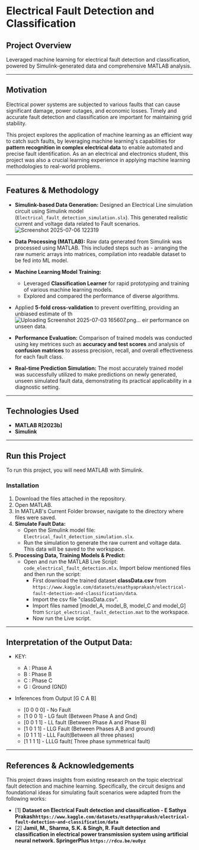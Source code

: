 # Electrical Fault Detection and Classification

## Project Overview
Leveraged machine learning for electrical fault detection and classification, powered by Simulink-generated data and comprehensive MATLAB analysis.

---

## Motivation

Electrical power systems are subjected to various faults that can cause significant damage, power outages, and economic losses. Timely and accurate fault detection and classification are important for maintaining grid stability. 

This project explores the application of machine learning as an efficient way to catch such faults, by leveraging machine learning's capabilities for **pattern recognition in complex electrical data** to enable automated and precise fault identification. As an an electrical and electronics student, this project was also a crucial learning experience in applying machine learning methodologies to real-world problems.

---

## Features & Methodology

* **Simulink-based Data Generation:** Designed an Electrical Line simulation circuit using Simulink model (`Electrical_fault_detection_simulation.slx`). This generated realistic current and voltage data related to Fault scenarios.
![Screenshot 2025-07-06 122319](https://github.com/user-attachments/assets/e95520ae-0ab4-47d8-a133-daf209b9b92f)

* **Data Processing (MATLAB):** Raw data generated from Simulink was processed using MATLAB. This included steps such as - arranging the raw numeric arrays into matrices, compilation into readable dataset to be fed into ML model.
* **Machine Learning Model Training:**
    * Leveraged **Classification Learner** for rapid prototyping and training of various machine learning models.
    * Explored and compared the performance of diverse algorithms.

* Applied **5-fold cross-validation** to prevent overfitting, providing an unbiased estimate of th![Uploading Screenshot 2025-07-03 165607.png…]()
eir performance on unseen data.
* **Performance Evaluation:** Comparison of trained models was conducted using key metrices such as **accuracy and test scores** and analysis of **confusion matrices** to assess precision, recall, and overall effectiveness for each fault class.
* **Real-time Prediction Simulation:** The most accurately trained model was successfully utilized to make predictions on newly generated, unseen simulated fault data, demonstrating its practical applicability in a diagnostic setting.

---

## Technologies Used

* **MATLAB R[2023b]**
* **Simulink**

---

## Run this Project

To run this project, you will need MATLAB with Simulink.

### Installation

1. Download the files attached in the repository.
2.  Open MATLAB.
3.  In MATLAB's Current Folder browser, navigate to the directory where files were saved.
4.  **Simulate Fault Data:**
    * Open the Simulink model file: `Electrical_fault_detection_simulation.slx`.
    * Run the simulation to generate the raw current and voltage data. This data will be saved to the workspace.
4.  **Processing Data, Training Models & Predict:**
    * Open and run the MATLAB Live Script: `code_electrical_fault_detection.mlx`. Import below mentioned files and then run the script:
        * First download the trained dataset **classData.csv** from `https://www.kaggle.com/datasets/esathyaprakash/electrical-fault-detection-and-classification/data`.
        * Import the csv file "classData.csv".
        * Import files named [model_A, model_B, model_C and model_G] from `Script_electrical_fault_detection.mat` to the workspace.
        * Now run the Live script. 

---
## Interpretation of the Output Data:
* KEY:
   - A : Phase A
   - B : Phase B
   - C : Phase C
   - G : Ground (GND)
     
* Inferences from Output [G C A B]
   - [0 0 0 0] - No Fault
   - [1 0 0 1] - LG fault (Between Phase A and Gnd)
   - [0 0 1 1] - LL fault (Between Phase A and Phase B)
   - [1 0 1 1] - LLG Fault (Between Phases A,B and ground)
   - [0 1 1 1] - LLL Fault(Between all three phases)
   - [1 1 1 1] - LLLG fault( Three phase symmetrical fault)
---


## References & Acknowledgements

This project draws insights from existing research on the topic electrical fault detection and machine learning. Specifically, the circuit designs and foundational ideas for simulating fault scenarios were adapted from the following works:

* [1] **Dataset on Electrical Fault detection and classification - E Sathya Prakash`https://www.kaggle.com/datasets/esathyaprakash/electrical-fault-detection-and-classification/data`**
* [2] **Jamil, M., Sharma, S.K. & Singh, R. Fault detection and classification in electrical power transmission system using artificial neural network. SpringerPlus `https://rdcu.be/eu0yz`**

